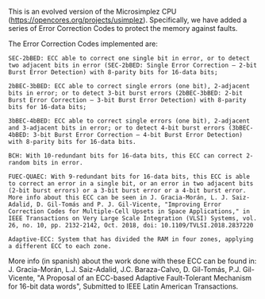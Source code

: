 This is an evolved version of the Microsimplez CPU (https://opencores.org/projects/usimplez). Specifically, we have added a series of Error Correction Codes to protect the memory against faults.

The Error Correction Codes implemented are:

    SEC-2bBED: ECC able to correct one single bit in error, or to detect two adjacent bits in error (SEC-2bBED: Single Error Correction – 2-bit Burst Error Detection) with 8-parity bits for 16-data bits;
    
    2bBEC-3bBED: ECC able to correct single errors (one bit), 2-adjacent bits in error; or to detect 3-bit burst errors (2bBEC-3bBED: 2-bit Burst Error Correction – 3-bit Burst Error Detection) with 8-parity bits for 16-data bits;
    
    3bBEC-4bBED: ECC able to correct single errors (one bit), 2-adjacent and 3-adjacent bits in error; or to detect 4-bit burst errors (3bBEC-4bBED: 3-bit Burst Error Correction – 4-bit Burst Error Detection) with 8-parity bits for 16-data bits.
    
    BCH: With 10-redundant bits for 16-data bits, this ECC can correct 2-random bits in error.
    
    FUEC-QUAEC: With 9-redundant bits for 16-data bits, this ECC is able to correct an error in a single bit, or an error in two adjacent bits (2-bit burst errors) or a 3-bit burst error or a 4-bit burst error. More info about this ECC can be seen in J. Gracia-Morán, L. J. Saiz-Adalid, D. Gil-Tomás and P. J. Gil-Vicente, "Improving Error Correction Codes for Multiple-Cell Upsets in Space Applications," in IEEE Transactions on Very Large Scale Integration (VLSI) Systems, vol. 26, no. 10, pp. 2132-2142, Oct. 2018, doi: 10.1109/TVLSI.2018.2837220
    
    Adaptive-ECC: System that has divided the RAM in four zones, applying a different ECC to each zone.

More info (in spanish) about the work done with these ECC can be found in: J. Gracia-Morán, L.J. Saiz-Adalid, J.C. Baraza-Calvo, D. Gil-Tomás, P.J. Gil-Vicente, "A Proposal of an ECC-based Adaptive Fault-Tolerant Mechanism for 16-bit data words", Submitted to IEEE Latin American Transactions.
